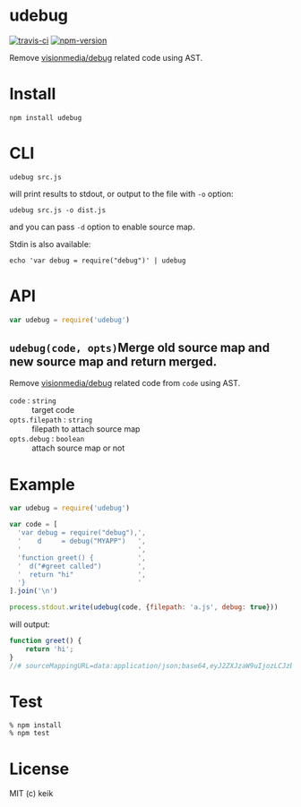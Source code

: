 # udebug

[![travis-ci](https://img.shields.io/travis/keik/udebug.svg?style=flat-square)](https://travis-ci.org/keik/udebug)
[![npm-version](https://img.shields.io/npm/v/udebug.svg?style=flat-square)](https://npmjs.org/package/udebug)

Remove [visionmedia/debug](https://github.com/visionmedia/debug) related code using AST.


# Install

```
npm install udebug
```


# CLI

```
udebug src.js
```

will print results to stdout, or output to the file with `-o` option:

```
udebug src.js -o dist.js
```

and you can pass `-d` option to enable source map.

Stdin is also available:

```
echo 'var debug = require("debug")' | udebug
```


# API

```javascript
var udebug = require('udebug')
```


## `udebug(code, opts)`Merge old source map and new source map and return merged.

Remove [visionmedia/debug](https://github.com/visionmedia/debug) related code from `code` using AST.

<dl>
  <dt>
    <code>code</code> : <code>string</code>
  </dt>
  <dd>
    target code
  </dd>

  <dt>
    <code>opts.filepath</code> : <code>string</code>
  </dt>
  <dd>
    filepath to attach source map
  </dd>

  <dt>
    <code>opts.debug</code> : <code>boolean</code>
  </dt>
  <dd>
    attach source map or not
  </dd>
</dl>


# Example
```js
var udebug = require('udebug')

var code = [
  'var debug = require("debug"),',
  '    d     = debug("MYAPP")   ',
  '                             ',
  'function greet() {           ',
  '  d("#greet called")         ',
  '  return "hi"                ',
  '}                            '
].join('\n')

process.stdout.write(udebug(code, {filepath: 'a.js', debug: true}))
```

will output:

```js
function greet() {
    return 'hi';
}
//# sourceMappingURL=data:application/json;base64,eyJ2ZXJzaW9uIjozLCJzb3VyY2VzIjpbImEuanMiXSwibmFtZXMiOlsiZ3JlZXQiXSwibWFwcGluZ3MiOiJBQUdBLFNBQVNBLEtBQVQsR0FBaUI7QUFBQSxJQUVmLE9BQU8sSUFBUCxDQUZlO0FBQUEiLCJzb3VyY2VzQ29udGVudCI6WyJ2YXIgZGVidWcgPSByZXF1aXJlKFwiZGVidWdcIiksXG4gICAgZCAgICAgPSBkZWJ1ZyhcIk1ZQVBQXCIpICAgXG4gICAgICAgICAgICAgICAgICAgICAgICAgICAgIFxuZnVuY3Rpb24gZ3JlZXQoKSB7ICAgICAgICAgICBcbiAgZChcIiNncmVldCBjYWxsZWRcIikgICAgICAgICBcbiAgcmV0dXJuIFwiaGlcIiAgICAgICAgICAgICAgICBcbn0gICAgICAgICAgICAgICAgICAgICAgICAgICAgIl19
```


# Test

```
% npm install
% npm test
```


# License

MIT (c) keik
